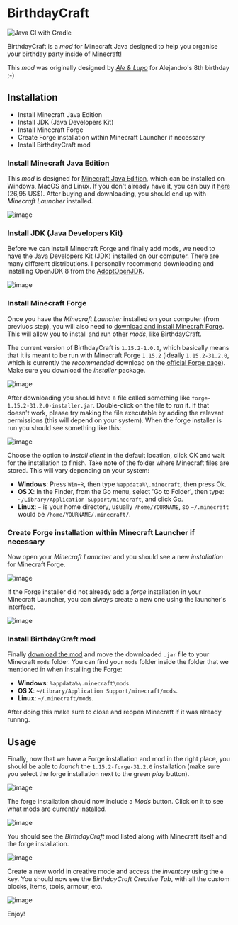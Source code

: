 # BirthdayCraft

![Java CI with Gradle](https://github.com/lupomontero/BirthdayCraft/workflows/Java%20CI%20with%20Gradle/badge.svg)

BirthdayCraft is a _mod_ for Minecraft Java designed to help you organise your
birthday party inside of Minecraft!

This _mod_ was originally designed by
[_Ale & Lupo_](https://www.youtube.com/channel/UCJlal2M8WXdRaVkAlGtHUOQ) for
Alejandro's 8th birthday ;-)

## Installation

* Install Minecraft Java Edition
* Install JDK (Java Developers Kit)
* Install Minecraft Forge
* Create Forge installation within Minecraft Launcher if necessary
* Install BirthdayCraft mod

### Install Minecraft Java Edition

This _mod_ is designed for [Minecraft Java Edition](https://www.minecraft.net/es-es/store/minecraft-java-edition/), which can be installed on Windows, MacOS and Linux.
If you don't already have it, you can buy it [here](https://www.minecraft.net/es-es/store/minecraft-java-edition/)
(26,95 US$). After buying and downloading, you should end up with
_Minecraft Launcher_ installed.

![image](https://user-images.githubusercontent.com/110297/88958435-1213b500-d266-11ea-99f7-44384ebef630.png)

### Install JDK (Java Developers Kit)

Before we can install Minecraft Forge and finally add mods, we need to have
the Java Developers Kit (JDK) installed on our computer. There are many
different distributions. I personally recommend downloading and installing
OpenJDK 8 from the [AdoptOpenJDK](https://adoptopenjdk.net/).

![image](https://user-images.githubusercontent.com/110297/88957166-17700000-d264-11ea-8af4-41eb549e8185.png)

### Install Minecraft Forge

Once you have the _Minecraft Launcher_ installed on your computer (from previuos
step), you will also need to
[download and install Minecraft Forge](https://files.minecraftforge.net/).
This will allow you to install and run other _mods_, like BirthdayCraft.

The current version of BirthdayCraft is `1.15.2-1.0.0`, which basically means
that it is meant to be run with Minecraft Forge `1.15.2` (ideally
`1.15.2-31.2.0`, which is currently the _recommended_ download on the
[official Forge page](https://files.minecraftforge.net/)). Make sure you
download the _installer_ package.

![image](https://user-images.githubusercontent.com/110297/88875671-4ac07980-d1e7-11ea-95e4-2df71c016d40.png)

After downloading you should have a file called something like
`forge-1.15.2-31.2.0-installer.jar`. Double-click on the file to _run_ it. If
that doesn't work, please try making the file executable by adding the relevant
permissions (this will depend on your system). When the forge installer is run
you should see something like this:

![image](https://user-images.githubusercontent.com/110297/88876226-6ed08a80-d1e8-11ea-9155-3bea4caaea7a.png)

Choose the option to _Install client_ in the default location, click OK and wait
for the installation to finish. Take note of the folder where Minecraft files
are stored. This will vary depending on your system:

* **Windows**: Press `Win+R`, then type `%appdata%\.minecraft`, then press Ok.
* **OS X**: In the Finder, from the Go menu, select 'Go to Folder', then type:
  `~/Library/Application Support/minecraft`, and click Go.
* **Linux**: `~` is your home directory, usually `/home/YOURNAME`, so
  `~/.minecraft` would be `/home/YOURNAME/.minecraft/`.

### Create Forge installation within Minecraft Launcher if necessary

Now open your _Minecraft Launcher_ and you should see a new _installation_ for
Minecraft Forge.

![image](https://user-images.githubusercontent.com/110297/88874787-88bc9e00-d1e5-11ea-8164-eb1402994bae.png)

If the Forge installer did not already add a _forge_ installation in your
Minecraft Launcher, you can always create a new one using the launcher's
interface.

![image](https://user-images.githubusercontent.com/110297/88874499-d2f14f80-d1e4-11ea-8c0a-13376bc4f7cc.png)

### Install BirthdayCraft mod

Finally [download the mod](https://github.com/lupomontero/BirthdayCraft/releases/download/v1.15.2-1.0.0/birthdaycraft-1.15.2-1.0.0.jar)
and move the downloaded `.jar` file to your Minecraft `mods` folder. You can
find your `mods` folder inside the folder that we mentioned in when installing
the Forge:

* **Windows**: `%appdata%\.minecraft\mods`.
* **OS X**: `~/Library/Application Support/minecraft/mods`.
* **Linux**: `~/.minecraft/mods`.

After doing this make sure to close and reopen Minecraft if it was already
runnng.

## Usage

Finally, now that we have a Forge installation and mod in the right place, you
should be able to _launch_ the `1.15.2-forge-31.2.0` installation (make sure you
select the forge installation next to the green _play_ button).

![image](https://user-images.githubusercontent.com/110297/88874940-d9cc9200-d1e5-11ea-9533-1bac24b5a1ae.png)

The forge installation should now include a _Mods_ button. Click on it to see
what mods are currently installed.

![image](https://user-images.githubusercontent.com/110297/88958618-5c953180-d266-11ea-8f3c-53f1aec0276a.png)

You should see the _BirthdayCraft_ mod listed along with Minecraft itself and
the forge installation.

![image](https://user-images.githubusercontent.com/110297/88958908-c1e92280-d266-11ea-8742-e073d3362c5c.png)

Create a new world in creative mode and access the _inventory_ using the `e`
key. You should now see the _BirthdayCraft Creative Tab_, with all the custom
blocks, items, tools, armour, etc.

![image](https://user-images.githubusercontent.com/110297/88959208-3f149780-d267-11ea-83c6-b441aa3796df.png)


Enjoy!